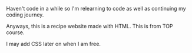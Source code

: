 Haven't code in a while so I'm relearning to code as well as continuing my coding journey.

Anyways, this is a recipe website made with HTML. This is from TOP course.

I may add CSS later on when I am free.
